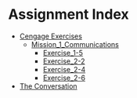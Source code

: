 # Assignment Index

* <a href="cengage_exercises">Cengage Exercises</a>
  * <a href="cengage_exercises/Mission_1_Communications">Mission_1_Communications</a>
    * <a href="cengage_exercises/Mission_1_Communications/Exercise_1.zip">Exercise_1-5</a>
    * <a href="cengage_exercises/Mission_1_Communications/Exercise_2-2.zip">Exercise_2-2</a>
    * <a href="cengage_exercises/Mission_1_Communications/Exercise_2-4_DebugTwo4.zip">Exercise_2-4</a>
    * <a href="cengage_exercises/Mission_1_Communications/Exercise_2-6.zip">Exercise_2-6</a>
* <a href="The%20Conversation/">The Conversation</a>
